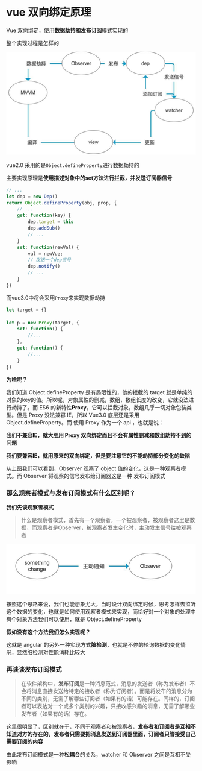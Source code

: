 # vue 双向绑定原理

Vue 双向绑定，使用**数据劫持和发布订阅**模式实现的

整个实现过程是怎样的

![](../assets/imgs/img-009.png)

vue2.0 采用的是`Object.defineProperty`进行数据劫持的

主要实现原理是**使用描述对象中的set方法进行拦截，并发送订阅器信号**

```javascript
// ... 
let dep = new Dep()
return Object.defineProperty(obj, prop, {
    // ...
    get: function(key) {
        dep.target = this
        dep.addSub()
        // ...
    }
    set: function(newVal) {
        val = newVue;
        // 发送一个dep信号
        dep.notify()
        // ...
    }
})
```

而vue3.0中将会采用`Proxy`来实现数据劫持

```javascript
let target = {}

let p = new Proxy(target, {
    set: function() {
        //...
    },
    get: function() {
        //...
    }
})
```

**为啥呢？**

我们知道 Object.defineProperty 是有局限性的，他的拦截的 target 就是单纯的对象的key的值。所以呢，对象属性的删减，数组，数组长度的改变，它就没法进行劫持了。而 ES6 的新特性**Proxy**，它可以拦截对象，数组几乎一切对象包装类型。但是 Proxy 没法兼容 IE，所以 Vue3.0 底层还是采用 Object.defineProperty。而 使用 Proxy 作为一个 api ，也就是说：

**我们不兼容IE，就大胆用 Proxy 双向绑定而且不会有属性删减和数组劫持不到的问题**

**我们要兼容IE，就用原来的双向绑定，但是要注意它的不能劫持部分变化的缺陷**

从上图我们可以看到，Observer 观察了 object 值的变化，这是一种观察者模式。而 Observer 将观察的信号发布给订阅器这是一种 发布订阅模式

### 那么观察者模式与发布订阅模式有什么区别呢？

**我们先谈观察者模式**

> 什么是观察者模式，首先有一个观察者，一个被观察者，被观察者这里是数据，而观察者是Observer，被观察者发生变化时，主动发生信号给被观察者
>

![img](../assets/imgs/img-010.png)

按照这个思路来说，我们也能想象尤大，当时设计双向绑定时候，思考怎样去监听这个数据的变化，也就是如何使用观察者模式来实现，而恰好对一个对象的处理中有个对象方法我们可以使用，就是 Object.defineProperty

**假如没有这个方法我们怎么实现呢？**

这就是 angular 的另外一种实现方式**脏检测**，也就是不停的轮询数据的变化情况，显然脏检测对性能消耗比较大

### 再谈谈发布订阅模式

> 在软件架构中，**发布订阅**是一种消息范式，消息的发送者（称为发布者）不会将消息直接发送给特定的接收者（称为订阅者）。而是将发布的消息分为不同的类别，无需了解哪些订阅者（如果有的话）可能存在。同样的，订阅者可以表达对一个或多个类别的兴趣，只接收感兴趣的消息，无需了解哪些发布者（如果有的话）存在。
>

这里很明显了，区别就在于，不同于观察者和被观察者，**发布者和订阅者是互相不知道对方的存在的，发布者只需要把消息发送到订阅器里面，订阅者只管接受自己需要订阅的内容**

由此发布订阅模式是一种**松耦合**的关系，watcher 和 Observer 之间是互相不受影响